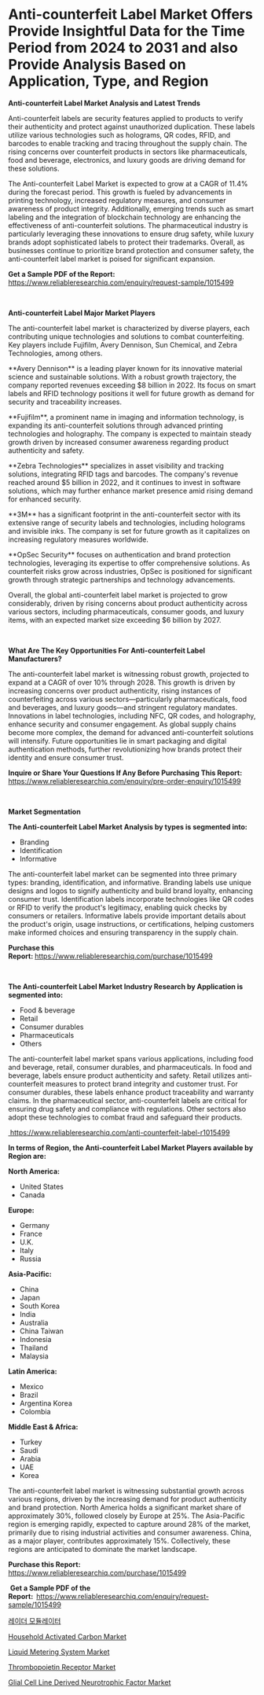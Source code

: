 <p><h1>Anti-counterfeit Label Market Offers Provide Insightful Data for the Time Period from 2024 to 2031 and also Provide Analysis Based on Application, Type, and Region</h1></p><p><strong>Anti-counterfeit Label Market Analysis and Latest Trends</strong></p>
<p><p>Anti-counterfeit labels are security features applied to products to verify their authenticity and protect against unauthorized duplication. These labels utilize various technologies such as holograms, QR codes, RFID, and barcodes to enable tracking and tracing throughout the supply chain. The rising concerns over counterfeit products in sectors like pharmaceuticals, food and beverage, electronics, and luxury goods are driving demand for these solutions.</p><p>The Anti-counterfeit Label Market is expected to grow at a CAGR of 11.4% during the forecast period. This growth is fueled by advancements in printing technology, increased regulatory measures, and consumer awareness of product integrity. Additionally, emerging trends such as smart labeling and the integration of blockchain technology are enhancing the effectiveness of anti-counterfeit solutions. The pharmaceutical industry is particularly leveraging these innovations to ensure drug safety, while luxury brands adopt sophisticated labels to protect their trademarks. Overall, as businesses continue to prioritize brand protection and consumer safety, the anti-counterfeit label market is poised for significant expansion.</p></p>
<p><strong>Get a Sample PDF of the Report:&nbsp;</strong> <a href="https://www.reliableresearchiq.com/enquiry/request-sample/1015499?utm_campaign=99&utm_medium=2&utm_source=Github&utm_content=ia&utm_term=23102024&utm_id=anti-counterfeit-label">https://www.reliableresearchiq.com/enquiry/request-sample/1015499</a></p>
<p>&nbsp;</p>
<p><strong>Anti-counterfeit Label Major Market Players</strong></p>
<p><p>The anti-counterfeit label market is characterized by diverse players, each contributing unique technologies and solutions to combat counterfeiting. Key players include Fujifilm, Avery Dennison, Sun Chemical, and Zebra Technologies, among others.</p><p>**Avery Dennison** is a leading player known for its innovative material science and sustainable solutions. With a robust growth trajectory, the company reported revenues exceeding $8 billion in 2022. Its focus on smart labels and RFID technology positions it well for future growth as demand for security and traceability increases.</p><p>**Fujifilm**, a prominent name in imaging and information technology, is expanding its anti-counterfeit solutions through advanced printing technologies and holography. The company is expected to maintain steady growth driven by increased consumer awareness regarding product authenticity and safety.</p><p>**Zebra Technologies** specializes in asset visibility and tracking solutions, integrating RFID tags and barcodes. The company's revenue reached around $5 billion in 2022, and it continues to invest in software solutions, which may further enhance market presence amid rising demand for enhanced security.</p><p>**3M** has a significant footprint in the anti-counterfeit sector with its extensive range of security labels and technologies, including holograms and invisible inks. The company is set for future growth as it capitalizes on increasing regulatory measures worldwide.</p><p>**OpSec Security** focuses on authentication and brand protection technologies, leveraging its expertise to offer comprehensive solutions. As counterfeit risks grow across industries, OpSec is positioned for significant growth through strategic partnerships and technology advancements.</p><p>Overall, the global anti-counterfeit label market is projected to grow considerably, driven by rising concerns about product authenticity across various sectors, including pharmaceuticals, consumer goods, and luxury items, with an expected market size exceeding $6 billion by 2027.</p></p>
<p>&nbsp;</p>
<p><strong>What Are The Key Opportunities For Anti-counterfeit Label Manufacturers?</strong></p>
<p><p>The anti-counterfeit label market is witnessing robust growth, projected to expand at a CAGR of over 10% through 2028. This growth is driven by increasing concerns over product authenticity, rising instances of counterfeiting across various sectors—particularly pharmaceuticals, food and beverages, and luxury goods—and stringent regulatory mandates. Innovations in label technologies, including NFC, QR codes, and holography, enhance security and consumer engagement. As global supply chains become more complex, the demand for advanced anti-counterfeit solutions will intensify. Future opportunities lie in smart packaging and digital authentication methods, further revolutionizing how brands protect their identity and ensure consumer trust.</p></p>
<p><strong>Inquire or Share Your Questions If Any Before Purchasing This Report:</strong> <a href="https://www.reliableresearchiq.com/enquiry/pre-order-enquiry/1015499?utm_campaign=99&utm_medium=2&utm_source=Github&utm_content=ia&utm_term=23102024&utm_id=anti-counterfeit-label">https://www.reliableresearchiq.com/enquiry/pre-order-enquiry/1015499</a></p>
<p>&nbsp;</p>
<p><strong>Market Segmentation</strong></p>
<p><strong>The Anti-counterfeit Label Market Analysis by types is segmented into:</strong></p>
<p><ul><li>Branding</li><li>Identification</li><li>Informative</li></ul></p>
<p><p>The anti-counterfeit label market can be segmented into three primary types: branding, identification, and informative. Branding labels use unique designs and logos to signify authenticity and build brand loyalty, enhancing consumer trust. Identification labels incorporate technologies like QR codes or RFID to verify the product's legitimacy, enabling quick checks by consumers or retailers. Informative labels provide important details about the product's origin, usage instructions, or certifications, helping customers make informed choices and ensuring transparency in the supply chain.</p></p>
<p><strong>Purchase this Report:&nbsp;</strong><a href="https://www.reliableresearchiq.com/purchase/1015499?utm_campaign=99&utm_medium=2&utm_source=Github&utm_content=ia&utm_term=23102024&utm_id=anti-counterfeit-label">https://www.reliableresearchiq.com/purchase/1015499</a></p>
<p>&nbsp;</p>
<p><strong>The Anti-counterfeit Label Market Industry Research by Application is segmented into:</strong></p>
<p><ul><li>Food & beverage</li><li>Retail</li><li>Consumer durables</li><li>Pharmaceuticals</li><li>Others</li></ul></p>
<p><p>The anti-counterfeit label market spans various applications, including food and beverage, retail, consumer durables, and pharmaceuticals. In food and beverage, labels ensure product authenticity and safety. Retail utilizes anti-counterfeit measures to protect brand integrity and customer trust. For consumer durables, these labels enhance product traceability and warranty claims. In the pharmaceutical sector, anti-counterfeit labels are critical for ensuring drug safety and compliance with regulations. Other sectors also adopt these technologies to combat fraud and safeguard their products.</p></p>
<p><a href="https://www.reliableresearchiq.com/anti-counterfeit-label-r1015499?utm_campaign=99&utm_medium=2&utm_source=Github&utm_content=ia&utm_term=23102024&utm_id=anti-counterfeit-label">&nbsp;https://www.reliableresearchiq.com/anti-counterfeit-label-r1015499</a></p>
<p><strong>In terms of Region, the Anti-counterfeit Label Market Players available by Region are:</strong></p>
<p>
    <p> <strong> North America: </strong>
        <ul>
            <li>United States</li>
            <li>Canada</li>
        </ul>
        </p> 
    <p> <strong> Europe: </strong>
        <ul>
            <li>Germany</li>
            <li>France</li>
            <li>U.K.</li>
            <li>Italy</li>
            <li>Russia</li>
        </ul>
        </p> 
    <p> <strong> Asia-Pacific: </strong>
        <ul>
            <li>China</li>
            <li>Japan</li>
            <li>South Korea</li>
            <li>India</li>
            <li>Australia</li>
            <li>China Taiwan</li>
            <li>Indonesia</li>
            <li>Thailand</li>
            <li>Malaysia</li>
        </ul>
        </p> 
    <p> <strong> Latin America: </strong>
        <ul>
            <li>Mexico</li>
            <li>Brazil</li>
            <li>Argentina Korea</li>
            <li>Colombia</li>
        </ul>
        </p> 
    <p> <strong> Middle East & Africa: </strong>
        <ul>
            <li>Turkey</li>
            <li>Saudi</li>
            <li>Arabia</li>
            <li>UAE</li>
            <li>Korea</li>
        </ul>
    </p>
    </p>
<p><p>The anti-counterfeit label market is witnessing substantial growth across various regions, driven by the increasing demand for product authenticity and brand protection. North America holds a significant market share of approximately 30%, followed closely by Europe at 25%. The Asia-Pacific region is emerging rapidly, expected to capture around 28% of the market, primarily due to rising industrial activities and consumer awareness. China, as a major player, contributes approximately 15%. Collectively, these regions are anticipated to dominate the market landscape.</p></p>
<p><strong>Purchase this Report: </strong><a href="https://www.reliableresearchiq.com/purchase/1015499?utm_campaign=99&utm_medium=2&utm_source=Github&utm_content=ia&utm_term=23102024&utm_id=anti-counterfeit-label">https://www.reliableresearchiq.com/purchase/1015499</a></p>
<p>&nbsp;<strong>Get a Sample PDF of the Report:&nbsp;&nbsp;</strong><a href="https://www.reliableresearchiq.com/enquiry/request-sample/1015499?utm_campaign=99&utm_medium=2&utm_source=Github&utm_content=ia&utm_term=23102024&utm_id=anti-counterfeit-label">https://www.reliableresearchiq.com/enquiry/request-sample/1015499</a></p>
<p><strong></strong></p>
<p><p><a href="https://github.com/sougarounis/Market-Research-Report-List-6/blob/main/833805320214.md?utm_campaign=99&utm_medium=2&utm_source=Github&utm_content=ia&utm_term=23102024&utm_id=anti-counterfeit-label">레이더 모듈레이터</a></p><p><a href="https://github.com/anidillnagatat/Market-Research-Report-List-1/blob/main/household-activated-carbon-market.md?utm_campaign=99&utm_medium=2&utm_source=Github&utm_content=ia&utm_term=23102024&utm_id=anti-counterfeit-label">Household Activated Carbon Market</a></p><p><a href="https://issuu.com/reportprime-2/docs/liquid-metering-system-market-size-_f59b524181a951?utm_campaign=99&utm_medium=2&utm_source=Github&utm_content=ia&utm_term=23102024&utm_id=anti-counterfeit-label">Liquid Metering System Market</a></p><p><a href="https://www.linkedin.com/pulse/thrombopoietin-receptor-sector-surge-79-growth-roadmap-2031-ddnlf?utm_campaign=99&utm_medium=2&utm_source=Github&utm_content=ia&utm_term=23102024&utm_id=anti-counterfeit-label">Thrombopoietin Receptor Market</a></p><p><a href="https://www.linkedin.com/pulse/glial-cell-line-derived-neurotrophic-factor-market-overview-uicsf?utm_campaign=99&utm_medium=2&utm_source=Github&utm_content=ia&utm_term=23102024&utm_id=anti-counterfeit-label">Glial Cell Line Derived Neurotrophic Factor Market</a></p></p>